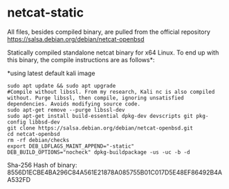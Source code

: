 # netcat-static

All files, besides compiled binary, are pulled from the official repository https://salsa.debian.org/debian/netcat-openbsd

Statically compiled standalone netcat binary for x64 Linux. To end up with this binary, the compile instructions are as follows*:

*using latest default kali image
```
sudo apt update && sudo apt upgrade
#Compile without libssl. From my research, Kali nc is also compiled without. Purge libssl, then compile, ignoring unsatisfied dependencies. Avoids modifying source code.
sudo apt-get remove --purge libssl-dev
sudo apt-get install build-essential dpkg-dev devscripts git pkg-config libbsd-dev
git clone https://salsa.debian.org/debian/netcat-openbsd.git
cd netcat-openbsd
rm -rf debian/checks
export DEB_LDFLAGS_MAINT_APPEND="-static"
DEB_BUILD_OPTIONS="nocheck" dpkg-buildpackage -us -uc -b -d
```

Sha-256 Hash of binary: 8556D1ECBE4BA296C84A561E21878A085755B01C017D5E48EF86492B4AA532FD
